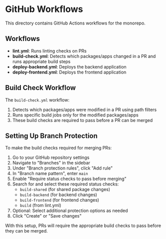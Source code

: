 # GitHub Workflows

This directory contains GitHub Actions workflows for the monorepo.

## Workflows

- **lint.yml**: Runs linting checks on PRs
- **build-check.yml**: Detects which packages/apps changed in a PR and runs appropriate build steps
- **deploy-backend.yml**: Deploys the backend application
- **deploy-frontend.yml**: Deploys the frontend application

## Build Check Workflow

The `build-check.yml` workflow:

1. Detects which packages/apps were modified in a PR using path filters
2. Runs specific build jobs only for the modified packages/apps
3. These build checks are required to pass before a PR can be merged

## Setting Up Branch Protection

To make the build checks required for merging PRs:

1. Go to your GitHub repository settings
2. Navigate to "Branches" in the sidebar
3. Under "Branch protection rules", click "Add rule"
4. In "Branch name pattern", enter `main`
5. Enable "Require status checks to pass before merging"
6. Search for and select these required status checks:
   - `build-shared` (for shared package changes)
   - `build-backend` (for backend changes)
   - `build-frontend` (for frontend changes)
   - `build` (from lint.yml)
7. Optional: Select additional protection options as needed
8. Click "Create" or "Save changes"

With this setup, PRs will require the appropriate build checks to pass before they can be merged. 